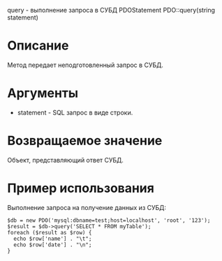 query - выполнение запроса в СУБД
    PDOStatement PDO::query(string statement)

Описание
========

Метод передает неподготовленный запрос в СУБД.

Аргументы
=========

* statement - SQL запрос в виде строки.

Возвращаемое значение
=====================

Объект, представляющий ответ СУБД.

Пример использования
====================

Выполнение запроса на получение данных из СУБД:

    $db = new PDO('mysql:dbname=test;host=localhost', 'root', '123');
    $result = $db->query('SELECT * FROM myTable');
    foreach ($result as $row) {
      echo $row['name'] . "\t";
      echo $row['date'] . "\n";
    }
